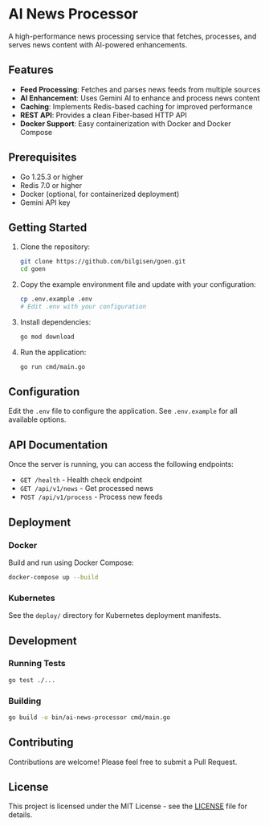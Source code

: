 # AI News Processor

A high-performance news processing service that fetches, processes, and serves news content with AI-powered enhancements.

## Features

- **Feed Processing**: Fetches and parses news feeds from multiple sources
- **AI Enhancement**: Uses Gemini AI to enhance and process news content
- **Caching**: Implements Redis-based caching for improved performance
- **REST API**: Provides a clean Fiber-based HTTP API
- **Docker Support**: Easy containerization with Docker and Docker Compose

## Prerequisites

- Go 1.25.3 or higher
- Redis 7.0 or higher
- Docker (optional, for containerized deployment)
- Gemini API key

## Getting Started

1. Clone the repository:
   ```bash
   git clone https://github.com/bilgisen/goen.git
   cd goen
   ```

2. Copy the example environment file and update with your configuration:
   ```bash
   cp .env.example .env
   # Edit .env with your configuration
   ```

3. Install dependencies:
   ```bash
   go mod download
   ```

4. Run the application:
   ```bash
   go run cmd/main.go
   ```

## Configuration

Edit the `.env` file to configure the application. See `.env.example` for all available options.

## API Documentation

Once the server is running, you can access the following endpoints:

- `GET /health` - Health check endpoint
- `GET /api/v1/news` - Get processed news
- `POST /api/v1/process` - Process new feeds

## Deployment

### Docker

Build and run using Docker Compose:

```bash
docker-compose up --build
```

### Kubernetes

See the `deploy/` directory for Kubernetes deployment manifests.

## Development

### Running Tests

```bash
go test ./...
```

### Building

```bash
go build -o bin/ai-news-processor cmd/main.go
```

## Contributing

Contributions are welcome! Please feel free to submit a Pull Request.

## License

This project is licensed under the MIT License - see the [LICENSE](LICENSE) file for details.
